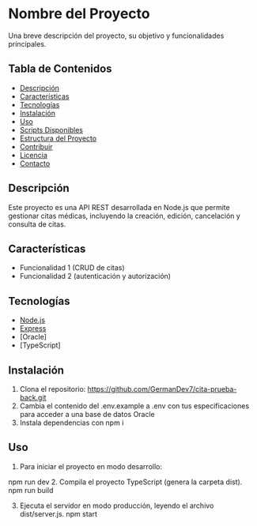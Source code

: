 # Nombre del Proyecto

Una breve descripción del proyecto, su objetivo y funcionalidades principales.

## Tabla de Contenidos

- [Descripción](#descripción)
- [Características](#características)
- [Tecnologías](#tecnologías)
- [Instalación](#instalación)
- [Uso](#uso)
- [Scripts Disponibles](#scripts-disponibles)
- [Estructura del Proyecto](#estructura-del-proyecto)
- [Contribuir](#contribuir)
- [Licencia](#licencia)
- [Contacto](#contacto)

## Descripción

Este proyecto es una API REST desarrollada en Node.js que permite gestionar citas médicas, incluyendo la creación, edición, cancelación y consulta de citas.

## Características

- Funcionalidad 1 (CRUD de citas)
- Funcionalidad 2 (autenticación y autorización)


## Tecnologías

- [Node.js](https://nodejs.org/)
- [Express](https://expressjs.com/)
- [Oracle]
- [TypeScript]

## Instalación

1. Clona el repositorio:
   https://github.com/GermanDev7/cita-prueba-back.git
2. Cambia el contenido del .env.example a .env con tus especificaciones para acceder a una base de datos Oracle
3. Instala dependencias con npm i

## Uso

1. Para iniciar el proyecto en modo desarrollo:

npm run dev
2. Compila el proyecto TypeScript (genera la carpeta dist). 
npm run build

3. Ejecuta el servidor en modo producción, leyendo el archivo dist/server.js. 
npm start
